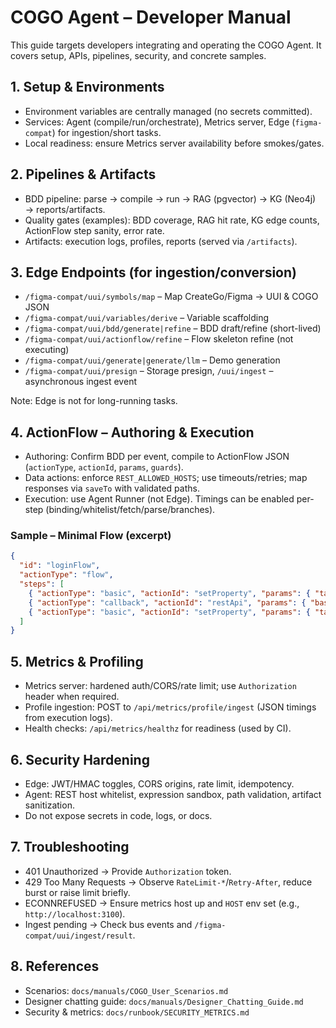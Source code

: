 # COGO Agent – Developer Manual

This guide targets developers integrating and operating the COGO Agent. It covers setup, APIs, pipelines, security, and concrete samples.

## 1. Setup & Environments

- Environment variables are centrally managed (no secrets committed).
- Services: Agent (compile/run/orchestrate), Metrics server, Edge (`figma-compat`) for ingestion/short tasks.
- Local readiness: ensure Metrics server availability before smokes/gates.

## 2. Pipelines & Artifacts

- BDD pipeline: parse → compile → run → RAG (pgvector) → KG (Neo4j) → reports/artifacts.
- Quality gates (examples): BDD coverage, RAG hit rate, KG edge counts, ActionFlow step sanity, error rate.
- Artifacts: execution logs, profiles, reports (served via `/artifacts`).

## 3. Edge Endpoints (for ingestion/conversion)

- `/figma-compat/uui/symbols/map` – Map CreateGo/Figma → UUI & COGO JSON
- `/figma-compat/uui/variables/derive` – Variable scaffolding
- `/figma-compat/uui/bdd/generate|refine` – BDD draft/refine (short-lived)
- `/figma-compat/uui/actionflow/refine` – Flow skeleton refine (not executing)
- `/figma-compat/uui/generate|generate/llm` – Demo generation
- `/figma-compat/uui/presign` – Storage presign, `/uui/ingest` – asynchronous ingest event

Note: Edge is not for long-running tasks.

## 4. ActionFlow – Authoring & Execution

- Authoring: Confirm BDD per event, compile to ActionFlow JSON (`actionType`, `actionId`, `params`, `guards`).
- Data actions: enforce `REST_ALLOWED_HOSTS`; use timeouts/retries; map responses via `saveTo` with validated paths.
- Execution: use Agent Runner (not Edge). Timings can be enabled per-step (binding/whitelist/fetch/parse/branches).

### Sample – Minimal Flow (excerpt)
```json
{
  "id": "loginFlow",
  "actionType": "flow",
  "steps": [
    { "actionType": "basic", "actionId": "setProperty", "params": { "target": "#isLoading", "value": true }},
    { "actionType": "callback", "actionId": "restApi", "params": { "baseUrl": "#_appData.api.base", "path": "/login", "method": "POST", "body": { "u": "#userName", "p": "#password" }, "saveTo": "#_appData.session.auth" }},
    { "actionType": "basic", "actionId": "setProperty", "params": { "target": "#isLoading", "value": false }}
  ]
}
```

## 5. Metrics & Profiling

- Metrics server: hardened auth/CORS/rate limit; use `Authorization` header when required.
- Profile ingestion: POST to `/api/metrics/profile/ingest` (JSON timings from execution logs).
- Health checks: `/api/metrics/healthz` for readiness (used by CI).

## 6. Security Hardening

- Edge: JWT/HMAC toggles, CORS origins, rate limit, idempotency.
- Agent: REST host whitelist, expression sandbox, path validation, artifact sanitization.
- Do not expose secrets in code, logs, or docs.

## 7. Troubleshooting

- 401 Unauthorized → Provide `Authorization` token.
- 429 Too Many Requests → Observe `RateLimit-*`/`Retry-After`, reduce burst or raise limit briefly.
- ECONNREFUSED → Ensure metrics host up and `HOST` env set (e.g., `http://localhost:3100`).
- Ingest pending → Check bus events and `/figma-compat/uui/ingest/result`.

## 8. References

- Scenarios: `docs/manuals/COGO_User_Scenarios.md`
- Designer chatting guide: `docs/manuals/Designer_Chatting_Guide.md`
- Security & metrics: `docs/runbook/SECURITY_METRICS.md`
